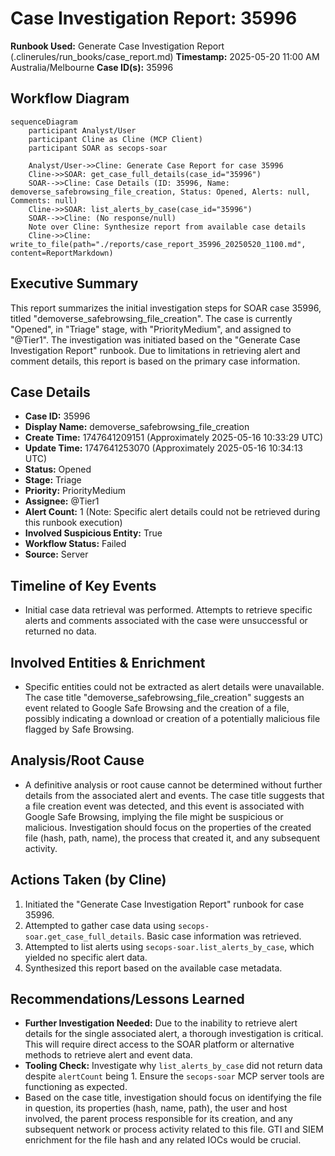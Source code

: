 # Case Investigation Report: 35996

**Runbook Used:** Generate Case Investigation Report (.clinerules/run_books/case_report.md)
**Timestamp:** 2025-05-20 11:00 AM Australia/Melbourne
**Case ID(s):** 35996

## Workflow Diagram

```mermaid
sequenceDiagram
    participant Analyst/User
    participant Cline as Cline (MCP Client)
    participant SOAR as secops-soar

    Analyst/User->>Cline: Generate Case Report for case 35996
    Cline->>SOAR: get_case_full_details(case_id="35996")
    SOAR-->>Cline: Case Details (ID: 35996, Name: demoverse_safebrowsing_file_creation, Status: Opened, Alerts: null, Comments: null)
    Cline->>SOAR: list_alerts_by_case(case_id="35996")
    SOAR-->>Cline: (No response/null)
    Note over Cline: Synthesize report from available case details
    Cline->>Cline: write_to_file(path="./reports/case_report_35996_20250520_1100.md", content=ReportMarkdown)
```

## Executive Summary

This report summarizes the initial investigation steps for SOAR case 35996, titled "demoverse_safebrowsing_file_creation". The case is currently "Opened", in "Triage" stage, with "PriorityMedium", and assigned to "@Tier1". The investigation was initiated based on the "Generate Case Investigation Report" runbook. Due to limitations in retrieving alert and comment details, this report is based on the primary case information.

## Case Details

*   **Case ID:** 35996
*   **Display Name:** demoverse_safebrowsing_file_creation
*   **Create Time:** 1747641209151 (Approximately 2025-05-16 10:33:29 UTC)
*   **Update Time:** 1747641253070 (Approximately 2025-05-16 10:34:13 UTC)
*   **Status:** Opened
*   **Stage:** Triage
*   **Priority:** PriorityMedium
*   **Assignee:** @Tier1
*   **Alert Count:** 1 (Note: Specific alert details could not be retrieved during this runbook execution)
*   **Involved Suspicious Entity:** True
*   **Workflow Status:** Failed
*   **Source:** Server

## Timeline of Key Events

*   Initial case data retrieval was performed. Attempts to retrieve specific alerts and comments associated with the case were unsuccessful or returned no data.

## Involved Entities & Enrichment

*   Specific entities could not be extracted as alert details were unavailable. The case title "demoverse_safebrowsing_file_creation" suggests an event related to Google Safe Browsing and the creation of a file, possibly indicating a download or creation of a potentially malicious file flagged by Safe Browsing.

## Analysis/Root Cause

*   A definitive analysis or root cause cannot be determined without further details from the associated alert and events. The case title suggests that a file creation event was detected, and this event is associated with Google Safe Browsing, implying the file might be suspicious or malicious. Investigation should focus on the properties of the created file (hash, path, name), the process that created it, and any subsequent activity.

## Actions Taken (by Cline)

1.  Initiated the "Generate Case Investigation Report" runbook for case 35996.
2.  Attempted to gather case data using `secops-soar.get_case_full_details`. Basic case information was retrieved.
3.  Attempted to list alerts using `secops-soar.list_alerts_by_case`, which yielded no specific alert data.
4.  Synthesized this report based on the available case metadata.

## Recommendations/Lessons Learned

*   **Further Investigation Needed:** Due to the inability to retrieve alert details for the single associated alert, a thorough investigation is critical. This will require direct access to the SOAR platform or alternative methods to retrieve alert and event data.
*   **Tooling Check:** Investigate why `list_alerts_by_case` did not return data despite `alertCount` being 1. Ensure the `secops-soar` MCP server tools are functioning as expected.
*   Based on the case title, investigation should focus on identifying the file in question, its properties (hash, name, path), the user and host involved, the parent process responsible for its creation, and any subsequent network or process activity related to this file. GTI and SIEM enrichment for the file hash and any related IOCs would be crucial.
